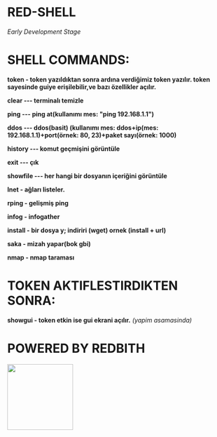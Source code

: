 # RED-SHELL
*Early Development Stage*
# SHELL COMMANDS:
**token - token yazıldıktan sonra ardına verdiğimiz token yazılır. token sayesinde guiye erişilebilir,ve bazı özellikler açılır.**

**clear --- terminalı temizle**

**ping --- ping at(kullanımı mes: "ping 192.168.1.1")**

**ddos --- ddos(basit) (kullanımı mes: ddos+ip(mes: 192.168.1.1)+port(örnek: 80, 23)+paket sayı(örnek: 1000)**

**history --- komut geçmişini görüntüle**

**exit --- çık**

**showfile --- her hangi bir dosyanın içeriğini görüntüle**

**lnet - ağları listeler.**

**rping - gelişmiş ping**

**infog - infogather**

**install - bir dosya y; indiriri (wget) ornek (install + url)**

**saka - mizah yapar(bok gbi)**

**nmap - nmap taraması**


# TOKEN AKTIFLESTIRDIKTEN SONRA:
**showgui - token etkin ise gui ekrani açılır.**
*(yapim asamasinda)*

# POWERED BY REDBITH
<img src="https://cyberdark.org/data/avatars/m/0/67.jpg?1699895121" width="150" height="150">
